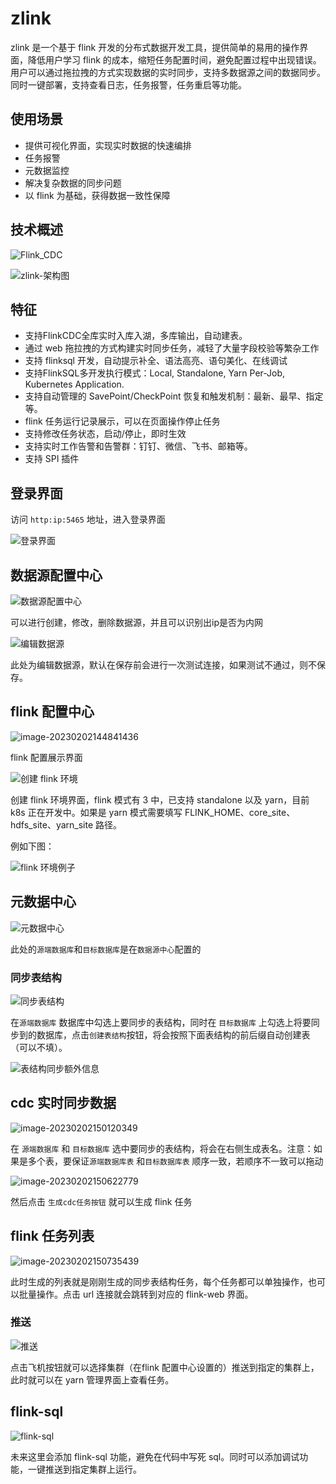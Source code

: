 # zlink 

zlink 是一个基于 flink 开发的分布式数据开发工具，提供简单的易用的操作界面，降低用户学习 flink 的成本，缩短任务配置时间，避免配置过程中出现错误。用户可以通过拖拉拽的方式实现数据的实时同步，支持多数据源之间的数据同步。同时一键部署，支持查看日志，任务报警，任务重启等功能。

## 使用场景

- 提供可视化界面，实现实时数据的快速编排
- 任务报警
- 元数据监控
- 解决复杂数据的同步问题
- 以 flink 为基础，获得数据一致性保障

## 技术概述

![Flink_CDC](https://ververica.github.io/flink-cdc-connectors/master/_images/flinkcdc.png)

![zlink-架构图](./zlink-doc/doc/src/guide/get-started/./zlink-doc/doc/src/guide/get-started/assets/ArchitectureDiagram-架构图.png)

## 特征

- 支持FlinkCDC全库实时入库入湖，多库输出，自动建表。
- 通过 web 拖拉拽的方式构建实时同步任务，减轻了大量字段校验等繁杂工作
- 支持 flinksql 开发，自动提示补全、语法高亮、语句美化、在线调试
- 支持FlinkSQL多开发执行模式：Local, Standalone, Yarn Per-Job, Kubernetes Application.
- 支持自动管理的 SavePoint/CheckPoint 恢复和触发机制：最新、最早、指定等。
- flink 任务运行记录展示，可以在页面操作停止任务
- 支持修改任务状态，启动/停止，即时生效
- 支持实时工作告警和告警群：钉钉、微信、飞书、邮箱等。
- 支持 SPI 插件

## 登录界面

访问 `http:ip:5465` 地址，进入登录界面

![登录界面](./zlink-doc/doc/src/guide/get-started/assets/image-20230202144429353.png)

## 数据源配置中心

![数据源配置中心](./zlink-doc/doc/src/guide/get-started/assets/image-20230202144528778.png)

可以进行创建，修改，删除数据源，并且可以识别出ip是否为内网

![编辑数据源](./zlink-doc/doc/src/guide/get-started/assets/image-20230202144714884.png)

此处为编辑数据源，默认在保存前会进行一次测试连接，如果测试不通过，则不保存。

## flink 配置中心

![image-20230202144841436](./zlink-doc/doc/src/guide/get-started/assets/image-20230202144841436.png)

flink 配置展示界面

![创建 flink 环境](./zlink-doc/doc/src/guide/get-started/assets/image-20230202144905338.png)

创建 flink 环境界面，flink 模式有 3 中，已支持 standalone 以及 yarn，目前 k8s 正在开发中。如果是 yarn 模式需要填写 FLINK_HOME、core_site、hdfs_site、yarn_site 路径。

例如下图：

![flink 环境例子](./zlink-doc/doc/src/guide/get-started/assets/image-20230202145207452.png)

## 元数据中心

![元数据中心](./zlink-doc/doc/src/guide/get-started/assets/image-20230202145254271.png)

此处的`源端数据库`和`目标数据库`是在`数据源中心`配置的

### 同步表结构

![同步表结构](./zlink-doc/doc/src/guide/get-started/assets/image-20230202145429713.png)

在`源端数据库` 数据库中勾选上要同步的表结构，同时在 `目标数据库` 上勾选上将要同步到的数据库，点击`创建表结构`按钮，将会按照下面表结构的前后缀自动创建表（可以不填）。

![表结构同步额外信息](./zlink-doc/doc/src/guide/get-started/assets/image-20230202145602564.png)

## cdc 实时同步数据

![image-20230202150120349](./zlink-doc/doc/src/guide/get-started/assets/image-20230202150120349.png)

在 `源端数据库` 和 `目标数据库` 选中要同步的表结构，将会在右侧生成表名。注意：如果是多个表，要保证`源端数据库表` 和`目标数据库表` 顺序一致，若顺序不一致可以拖动

![image-20230202150622779](./zlink-doc/doc/src/guide/get-started/assets/image-20230202150622779.png)

然后点击 `生成cdc任务按钮` 就可以生成 flink 任务

## flink 任务列表

![image-20230202150735439](./zlink-doc/doc/src/guide/get-started/assets/image-20230202150735439.png)

此时生成的列表就是刚刚生成的同步表结构任务，每个任务都可以单独操作，也可以批量操作。点击 url 连接就会跳转到对应的 flink-web 界面。

### 推送

![推送](./zlink-doc/doc/src/guide/get-started/assets/image-20230202150950050.png)

点击飞机按钮就可以选择集群（在flink 配置中心设置的）推送到指定的集群上，此时就可以在 yarn 管理界面上查看任务。

## flink-sql

![flink-sql](./zlink-doc/doc/src/guide/get-started/assets/image-20230202151142914.png)

未来这里会添加 flink-sql 功能，避免在代码中写死 sql。同时可以添加调试功能，一键推送到指定集群上运行。
